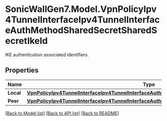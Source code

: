 # SonicWallGen7.Model.VpnPolicyIpv4TunnelInterfaceIpv4TunnelInterfaceAuthMethodSharedSecretSharedSecretIkeId
IKE authentication associated identifiers.

## Properties

Name | Type | Description | Notes
------------ | ------------- | ------------- | -------------
**Local** | [**VpnPolicyIpv4TunnelInterfaceIpv4TunnelInterfaceAuthMethodSharedSecretSharedSecretIkeIdLocal**](VpnPolicyIpv4TunnelInterfaceIpv4TunnelInterfaceAuthMethodSharedSecretSharedSecretIkeIdLocal.md) |  | [optional] 
**Peer** | [**VpnPolicyIpv4TunnelInterfaceIpv4TunnelInterfaceAuthMethodSharedSecretSharedSecretIkeIdPeer**](VpnPolicyIpv4TunnelInterfaceIpv4TunnelInterfaceAuthMethodSharedSecretSharedSecretIkeIdPeer.md) |  | [optional] 

[[Back to Model list]](../README.md#documentation-for-models) [[Back to API list]](../README.md#documentation-for-api-endpoints) [[Back to README]](../README.md)

